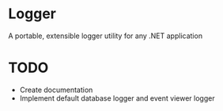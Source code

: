 # Logger
A portable, extensible logger utility for any .NET application

# TODO
* Create documentation
* Implement default database logger and event viewer logger
